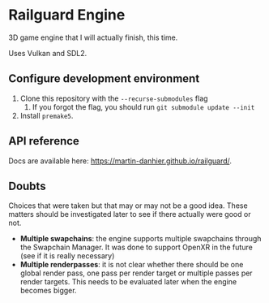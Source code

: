 #  Railguard Engine

3D game engine that I will actually finish, this time.

Uses Vulkan and SDL2.

## Configure development environment

1. Clone this repository with the `--recurse-submodules` flag
   1. If you forgot the flag, you should run `git submodule update --init`
2. Install `premake5`.

## API reference

Docs are available here: https://martin-danhier.github.io/railguard/.

## Doubts

Choices that were taken but that may or may not be a good idea. These matters should be investigated later to see if there actually were good or not.

- **Multiple swapchains**: the engine supports multiple swapchains through the Swapchain Manager. It was done to support OpenXR in the future (see if it is really necessary)
- **Multiple renderpasses**: it is not clear whether there should be one global render pass, one pass per render target or multiple passes per render targets. This needs to be evaluated later when the engine becomes bigger.

